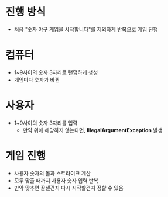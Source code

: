 # 진행 방식

- 처음 "숫자 야구 게임을 시작합니다"를 제외하게 반복으로 게임 진행

# 컴퓨터

- 1~9사이의 숫자 3자리로 랜덤하게 생성
- 게임마다 숫자가 바뀜

# 사용자
- 1~9사이의 숫자 3자리를 입력
  - 만약 위에 해당하지 않는다면, **IllegalArgumentException** 발생

# 게임 진행
- 사용자 숫자의 볼과 스트라이크 계산
- 모두 맞출 때까지 사용자 숫자 입력 반복
- 만약 맞추면 끝낼건지 다시 시작할건지 정할 수 있음